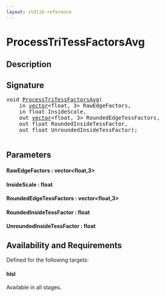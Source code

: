 ```yaml
---
layout: stdlib-reference
---
```


# ProcessTriTessFactorsAvg

## Description





## Signature 

<pre>
<span class="code_keyword">void</span> <a href="/stdlib-reference/global-decls/ProcessTriTessFactorsAvg">ProcessTriTessFactorsAvg</a>(
    <span class="code_keyword">in</span> <a href="/stdlib-reference/types/vector/index" class="code_type">vector</a>&lt;<span class="code_keyword">float</span>, 3&gt; <span class='code_param'>RawEdgeFactors</span>,
    <span class="code_keyword">in</span> <span class="code_keyword">float</span> <span class='code_param'>InsideScale</span>,
    <span class="code_keyword">out</span> <a href="/stdlib-reference/types/vector/index" class="code_type">vector</a>&lt;<span class="code_keyword">float</span>, 3&gt; <span class='code_param'>RoundedEdgeTessFactors</span>,
    <span class="code_keyword">out</span> <span class="code_keyword">float</span> <span class='code_param'>RoundedInsideTessFactor</span>,
    <span class="code_keyword">out</span> <span class="code_keyword">float</span> <span class='code_param'>UnroundedInsideTessFactor</span>);

</pre>

## Parameters

#### RawEdgeFactors : vector\<float,3\>
#### InsideScale : float
#### RoundedEdgeTessFactors : vector\<float,3\>
#### RoundedInsideTessFactor : float
#### UnroundedInsideTessFactor : float

## Availability and Requirements

Defined for the following targets:

#### hlsl
Available in all stages.



